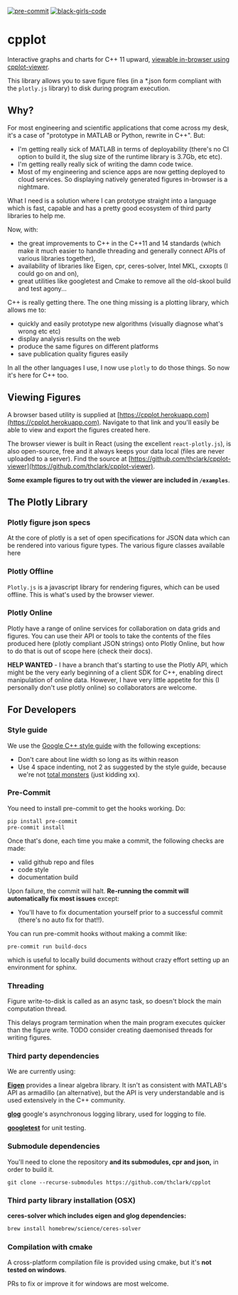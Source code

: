 [![pre-commit](https://img.shields.io/badge/pre--commit-enabled-brightgreen?logo=pre-commit&logoColor=white)](https://github.com/pre-commit/pre-commit)
[![black-girls-code](https://img.shields.io/badge/black%20girls-code-f64279.svg)](https://www.blackgirlscode.com/)


# cpplot

Interactive graphs and charts for C++ 11 upward,
[viewable in-browser using cpplot-viewer](https://cpplot.herokuapp.com).

This library allows you to save figure files (in a *.json form compliant with the `plotly.js` library) to disk
during program execution.


## Why?

For most engineering and scientific applications that come across my desk, it's a case of "prototype in MATLAB or Python, rewrite in C++". But:
 - I'm getting really sick of MATLAB in terms of deployability (there's no CI option to build it, the slug size of the runtime library is 3.7Gb, etc etc).
 - I'm getting really really sick of writing the damn code twice.
 - Most of my engineering and science apps are now getting deployed to cloud services. So displaying natively generated figures in-browser is a nightmare.

What I need is a solution where I can prototype straight into a language which is fast, capable and has a pretty good ecosystem of third party libraries to help me.

Now, with:
 - the great improvements to C++ in the C++11 and 14 standards (which make it much easier to handle threading and generally connect APIs of various libraries together),
 - availability of libraries like Eigen, cpr, ceres-solver, Intel MKL, cxxopts (I could go on and on),
 - great utilities like googletest and Cmake to remove all the old-skool build and test agony...

C++ is really getting there. The one thing missing is a plotting library, which allows me to:
 - quickly and easily prototype new algorithms (visually diagnose what's wrong etc etc)
 - display analysis results on the web
 - produce the same figures on different platforms
 - save publication quality figures easily

In all the other languages I use, I now use `plotly` to do those things. So now it's here for C++ too.


## Viewing Figures

A browser based utility is supplied at [https://cpplot.herokuapp.com](https://cpplot.herokuapp.com).
Navigate to that link and you'll easily be able to view and export the figures created here.

The browser viewer is built in React (using the excellent `react-plotly.js`), is also open-source, free and it
always keeps your data local (files are never uploaded to a server). Find the source
at [https://github.com/thclark/cpplot-viewer](https://github.com/thclark/cpplot-viewer).

**Some example figures to try out with the viewer are included in `/examples`**.

## The Plotly Library

### Plotly figure json specs

At the core of plotly is a set of open specifications for JSON data which can be rendered into various figure types. The various figure classes available here

### Plotly Offline

`Plotly.js` is a javascript library for rendering figures, which can be used offline. This is what's used by the browser viewer.

### Plotly Online

Plotly have a range of online services for collaboration on data grids and figures. You can use their API or tools to take the contents of the files produced here (plotly compliant JSON strings) onto Plotly Online, but how to do that is out of scope here (check their docs).

**HELP WANTED** - I have a branch that's starting to use the Plotly API, which might be the very early beginning of a
client SDK for C++, enabling direct manipulation of online data. However, I have very little appetite for this (I personally don't use plotly online) so collaborators are welcome.


## For Developers

### Style guide

We use the [Google C++ style guide](https://google.github.io/styleguide/cppguide.html) with the following exceptions:
 - Don't care about line width so long as its within reason
 - Use 4 space indenting, not 2 as suggested by the style guide, because we're not [total monsters](https://www.youtube.com/watch?v=SsoOG6ZeyUI) (just kidding xx).

### Pre-Commit

You need to install pre-commit to get the hooks working. Do:
```
pip install pre-commit
pre-commit install
```

Once that's done, each time you make a commit, the following checks are made:

- valid github repo and files
- code style
- documentation build

Upon failure, the commit will halt. **Re-running the commit will automatically fix most issues** except:
- You'll have to fix documentation yourself prior to a successful commit (there's no auto fix for that!!).

You can run pre-commit hooks without making a commit like:
```
pre-commit run build-docs
```
which is useful to locally build documents without crazy effort setting up an environment for sphinx.

### Threading

Figure write-to-disk is called as an async task, so doesn't block the main computation thread.

This delays program termination when the main program executes quicker than the figure write.
TODO consider creating daemonised threads for writing figures.

### Third party dependencies

We are currently using:

[**Eigen**](http://eigen.tuxfamily.org/) provides a linear algebra library. It isn't as consistent with MATLAB's API as armadillo (an alternative), but the API is very understandable and is used extensively in the C++ community.

[**glog**](https://github.com/google/glog) google's asynchronous logging library, used for logging to file.

[**googletest**](https://github.com/google/googletest) for unit testing.
### Submodule dependencies

You'll need to clone the repository **and its submodules, cpr and json,** in order to build it.
```
git clone --recurse-submodules https://github.com/thclark/cpplot
```

### Third party library installation (OSX)

**ceres-solver which includes eigen and glog dependencies:**
```bash
brew install homebrew/science/ceres-solver
```

### Compilation with cmake

A cross-platform compilation file is provided using cmake, but it's **not tested on windows**.

PRs to fix or improve it for windows are most welcome.
